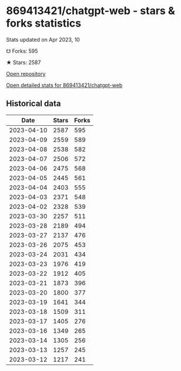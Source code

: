# 869413421/chatgpt-web - stars & forks statistics

Stats updated on Apr 2023, 10

☋ Forks: 595

★ Stars: 2587

[Open repository](https://github.com/869413421/chatgpt-web)

[Open detailed stats for 869413421/chatgpt-web](https://reviewgithub.com/rep/869413421/chatgpt-web)

## Historical data
| Date | Stars | Forks |
|------|-------|-------|
| 2023-04-10 | 2587 | 595 | 
| 2023-04-09 | 2559 | 589 | 
| 2023-04-08 | 2538 | 582 | 
| 2023-04-07 | 2506 | 572 | 
| 2023-04-06 | 2475 | 568 | 
| 2023-04-05 | 2445 | 561 | 
| 2023-04-04 | 2403 | 555 | 
| 2023-04-03 | 2371 | 548 | 
| 2023-04-02 | 2328 | 539 | 
| 2023-03-30 | 2257 | 511 | 
| 2023-03-28 | 2189 | 494 | 
| 2023-03-27 | 2137 | 476 | 
| 2023-03-26 | 2075 | 453 | 
| 2023-03-24 | 2031 | 434 | 
| 2023-03-23 | 1976 | 419 | 
| 2023-03-22 | 1912 | 405 | 
| 2023-03-21 | 1873 | 396 | 
| 2023-03-20 | 1800 | 377 | 
| 2023-03-19 | 1641 | 344 | 
| 2023-03-18 | 1509 | 311 | 
| 2023-03-17 | 1405 | 276 | 
| 2023-03-16 | 1349 | 265 | 
| 2023-03-14 | 1305 | 256 | 
| 2023-03-13 | 1257 | 245 | 
| 2023-03-12 | 1217 | 241 | 

